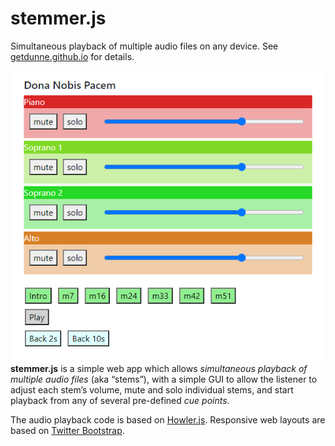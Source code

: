 # stemmer.js
Simultaneous playback of multiple audio files on any device. See [getdunne.github.io](https://getdunne.github.io/stemmer.js/) for details.

![basic gui](images/tablet.png)
**stemmer.js** is a simple web app which allows *simultaneous playback of multiple audio files* (aka “stems”), with a simple GUI to allow the listener to adjust each stem’s volume, mute and solo individual stems, and start playback from any of several pre-defined *cue points*.

The audio playback code is based on [Howler.js](https://github.com/goldfire/howler.js/). Responsive web layouts are based on [Twitter Bootstrap](https://getbootstrap.com/).
